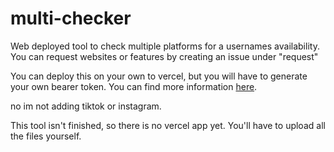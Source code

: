 # multi-checker
Web deployed tool to check multiple platforms for a usernames availability. 
You can request websites or features by creating an issue under "request"

You can deploy this on your own to vercel, but you will have to generate your own bearer token. You can find more information [here](https://docs.x.com/resources/fundamentals/authentication/oauth-2-0/bearer-tokens).

no im not adding tiktok or instagram.

This tool isn't finished, so there is no vercel app yet. You'll have to upload all the files yourself.
